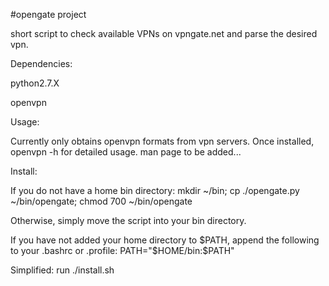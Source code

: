 #opengate project

short script to check available VPNs on vpngate.net
and parse the desired vpn.

Dependencies:

  python2.7.X

  openvpn

Usage:

Currently only obtains openvpn formats from vpn servers.
Once installed, openvpn -h for detailed usage.
man page to be added...

Install:

  If you do not have a home bin directory:
  mkdir ~/bin; cp ./opengate.py ~/bin/opengate; chmod 700 ~/bin/opengate

  Otherwise, simply move the script into your bin directory.

  If you have not added your home directory to $PATH, append the
  following to your .bashrc or .profile:
  PATH="$HOME/bin:$PATH"

  Simplified:
  run ./install.sh 
  
